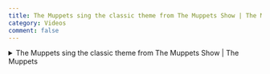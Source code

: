 ```yaml
---
title: The Muppets sing the classic theme from The Muppets Show | The Muppets
category: Videos
comment: false
---
```

<details>
<summary>The Muppets sing the classic theme from The Muppets Show | The Muppets</summary>
<center>
<iframe align="center" width="560" height="315" src="https://www.youtube.com/embed/OwOcQqVZrgI" title="YouTube video player" frameborder="0" allow="accelerometer; autoplay; clipboard-write; encrypted-media; gyroscope; picture-in-picture" allowfullscreen></iframe>
